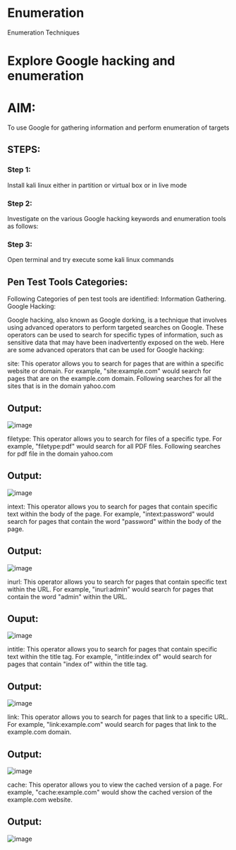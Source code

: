 # Enumeration
Enumeration Techniques

# Explore Google hacking and enumeration 

# AIM:

To use Google for gathering information and perform enumeration of targets

## STEPS:

### Step 1:

Install kali linux either in partition or virtual box or in live mode

### Step 2:

Investigate on the various Google hacking keywords and enumeration tools as follows:


### Step 3:
Open terminal and try execute some kali linux commands

## Pen Test Tools Categories:  

Following Categories of pen test tools are identified:
Information Gathering.
Google Hacking:

Google hacking, also known as Google dorking, is a technique that involves using advanced operators to perform targeted searches on Google. These operators can be used to search for specific types of information, such as sensitive data that may have been inadvertently exposed on the web. Here are some advanced operators that can be used for Google hacking:

site: This operator allows you to search for pages that are within a specific website or domain. For example, "site:example.com" would search for pages that are on the example.com domain.
Following searches for all the sites that is in the domain yahoo.com
## Output:
![image](https://github.com/gokul-sureshkumar/Enumeration/assets/121148715/29828d11-353b-40d3-8951-61a42d9c029f)


filetype: This operator allows you to search for files of a specific type. For example, "filetype:pdf" would search for all PDF files.
Following searches for pdf file in the domain yahoo.com
## Output:
![image](https://github.com/gokul-sureshkumar/Enumeration/assets/121148715/f169a7de-0f7f-4b8c-b402-ccaa6ea6a907)




intext: This operator allows you to search for pages that contain specific text within the body of the page. For example, "intext:password" would search for pages that contain the word "password" within the body of the page.
## Output:
![image](https://github.com/gokul-sureshkumar/Enumeration/assets/121148715/f7716744-5455-463e-b0a0-3a44821e70af)



inurl: This operator allows you to search for pages that contain specific text within the URL. For example, "inurl:admin" would search for pages that contain the word "admin" within the URL.
## Ouput:
![image](https://github.com/gokul-sureshkumar/Enumeration/assets/121148715/61b83322-2aba-44f3-9a90-dc9bb3fe6175)


intitle: This operator allows you to search for pages that contain specific text within the title tag. For example, "intitle:index of" would search for pages that contain "index of" within the title tag.
## Output:
![image](https://github.com/gokul-sureshkumar/Enumeration/assets/121148715/cbda231f-5058-4343-8541-014cc1c5729c)


link: This operator allows you to search for pages that link to a specific URL. For example, "link:example.com" would search for pages that link to the example.com domain.
## Output:
![image](https://github.com/gokul-sureshkumar/Enumeration/assets/121148715/bf1840b8-075d-497e-8f1c-4ca6d8327982)


cache: This operator allows you to view the cached version of a page. For example, "cache:example.com" would show the cached version of the example.com website.
## Output:
![image](https://github.com/gokul-sureshkumar/Enumeration/assets/121148715/e127c95b-a133-42d4-aa3d-a833faa3aad0)
